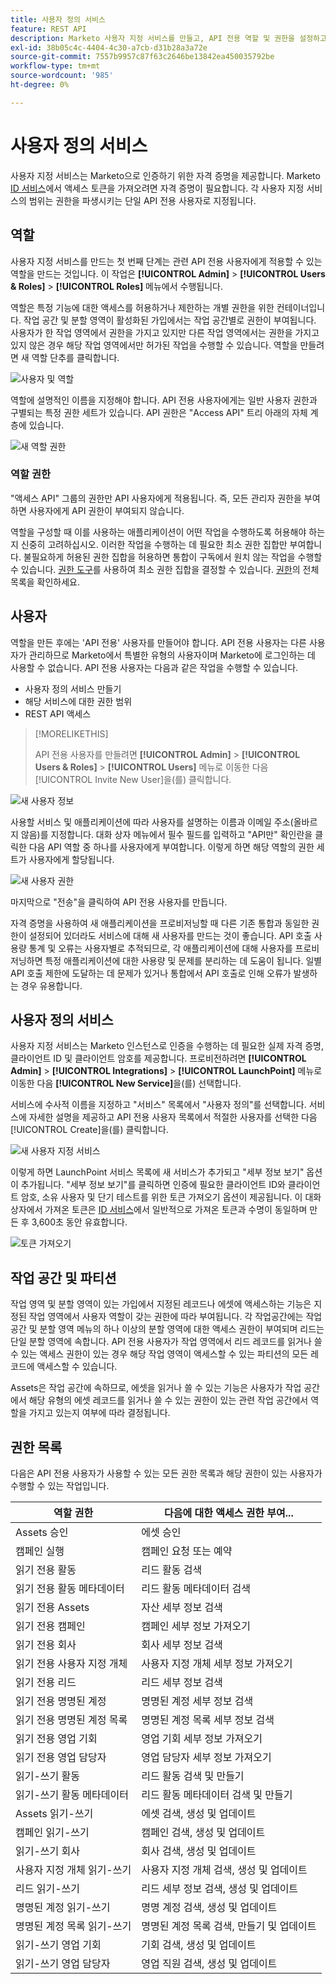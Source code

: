 ```yaml
---
title: 사용자 정의 서비스
feature: REST API
description: Marketo 사용자 지정 서비스를 만들고, API 전용 역할 및 권한을 설정하고, LaunchPoint에서 클라이언트 ID와 클라이언트 암호를 획득하고, 액세스 토큰을 받습니다.
exl-id: 38b05c4c-4404-4c30-a7cb-d31b28a3a72e
source-git-commit: 7557b9957c87f63c2646be13842ea450035792be
workflow-type: tm+mt
source-wordcount: '985'
ht-degree: 0%

---
```


# 사용자 정의 서비스

사용자 지정 서비스는 Marketo으로 인증하기 위한 자격 증명을 제공합니다. Marketo [ID 서비스](https://developer.adobe.com/marketo-apis/api/identity/#tag/Identity/operation/identityUsingGET)에서 액세스 토큰을 가져오려면 자격 증명이 필요합니다. 각 사용자 지정 서비스의 범위는 권한을 파생시키는 단일 API 전용 사용자로 지정됩니다.

## 역할

사용자 지정 서비스를 만드는 첫 번째 단계는 관련 API 전용 사용자에게 적용할 수 있는 역할을 만드는 것입니다. 이 작업은 **[!UICONTROL Admin]** > **[!UICONTROL Users & Roles]** > **[!UICONTROL Roles]** 메뉴에서 수행됩니다.

역할은 특정 기능에 대한 액세스를 허용하거나 제한하는 개별 권한을 위한 컨테이너입니다. 작업 공간 및 분할 영역이 활성화된 가입에서는 작업 공간별로 권한이 부여됩니다. 사용자가 한 작업 영역에서 권한을 가지고 있지만 다른 작업 영역에서는 권한을 가지고 있지 않은 경우 해당 작업 영역에서만 허가된 작업을 수행할 수 있습니다. 역할을 만들려면 새 역할 단추를 클릭합니다.

![사용자 및 역할](assets/admin-users-and-roles-roles.png)

역할에 설명적인 이름을 지정해야 합니다. API 전용 사용자에게는 일반 사용자 권한과 구별되는 특정 권한 세트가 있습니다. API 권한은 &quot;Access API&quot; 트리 아래의 자체 계층에 있습니다.

![새 역할 권한](assets/new-role-access-api-permissions.png)

### 역할 권한

&quot;액세스 API&quot; 그룹의 권한만 API 사용자에게 적용됩니다. 즉, 모든 관리자 권한을 부여하면 사용자에게 API 권한이 부여되지 않습니다.

역할을 구성할 때 이를 사용하는 애플리케이션이 어떤 작업을 수행하도록 허용해야 하는지 신중히 고려하십시오. 이러한 작업을 수행하는 데 필요한 최소 권한 집합만 부여합니다. 불필요하게 허용된 권한 집합을 허용하면 통합이 구독에서 원치 않는 작업을 수행할 수 있습니다. [권한 도구](endpoint-reference.md)를 사용하여 최소 권한 집합을 결정할 수 있습니다. [권한](#permission_list)의 전체 목록을 확인하세요.

## 사용자

역할을 만든 후에는 &#39;API 전용&#39; 사용자를 만들어야 합니다. API 전용 사용자는 다른 사용자가 관리하므로 Marketo에서 특별한 유형의 사용자이며 Marketo에 로그인하는 데 사용할 수 없습니다. API 전용 사용자는 다음과 같은 작업을 수행할 수 있습니다.

- 사용자 정의 서비스 만들기
- 해당 서비스에 대한 권한 범위
- REST API 액세스

>[!MORELIKETHIS]
>
>API 전용 사용자를 만들려면 **[!UICONTROL Admin]** > **[!UICONTROL Users & Roles]** > **[!UICONTROL Users]** 메뉴로 이동한 다음 [!UICONTROL Invite New User]을(를) 클릭합니다.

![새 사용자 정보](assets/new-user-info.png)

사용할 서비스 및 애플리케이션에 따라 사용자를 설명하는 이름과 이메일 주소(올바르지 않음)를 지정합니다. 대화 상자 메뉴에서 필수 필드를 입력하고 &quot;API만&quot; 확인란을 클릭한 다음 API 역할 중 하나를 사용자에게 부여합니다. 이렇게 하면 해당 역할의 권한 세트가 사용자에게 할당됩니다.

![새 사용자 권한](assets/new-user-permissions.png)

마지막으로 &quot;전송&quot;을 클릭하여 API 전용 사용자를 만듭니다.

자격 증명을 사용하여 새 애플리케이션을 프로비저닝할 때 다른 기존 통합과 동일한 권한이 설정되어 있더라도 서비스에 대해 새 사용자를 만드는 것이 좋습니다. API 호출 사용량 통계 및 오류는 사용자별로 추적되므로, 각 애플리케이션에 대해 사용자를 프로비저닝하면 특정 애플리케이션에 대한 사용량 및 문제를 분리하는 데 도움이 됩니다. 일별 API 호출 제한에 도달하는 데 문제가 있거나 통합에서 API 호출로 인해 오류가 발생하는 경우 유용합니다.

## 사용자 정의 서비스

사용자 지정 서비스는 Marketo 인스턴스로 인증을 수행하는 데 필요한 실제 자격 증명, 클라이언트 ID 및 클라이언트 암호를 제공합니다. 프로비전하려면 **[!UICONTROL Admin]** > **[!UICONTROL Integrations]** > **[!UICONTROL LaunchPoint]** 메뉴로 이동한 다음 **[!UICONTROL New Service]**&#x200B;을(를) 선택합니다.

서비스에 수사적 이름을 지정하고 &quot;서비스&quot; 목록에서 &quot;사용자 정의&quot;를 선택합니다. 서비스에 자세한 설명을 제공하고 API 전용 사용자 목록에서 적절한 사용자를 선택한 다음 [!UICONTROL Create]을(를) 클릭합니다.

![새 사용자 지정 서비스](assets/admin-launchpoint-new-service.png)

이렇게 하면 LaunchPoint 서비스 목록에 새 서비스가 추가되고 &quot;세부 정보 보기&quot; 옵션이 추가됩니다. &quot;세부 정보 보기&quot;를 클릭하면 인증에 필요한 클라이언트 ID와 클라이언트 암호, 소유 사용자 및 단기 테스트를 위한 토큰 가져오기 옵션이 제공됩니다. 이 대화 상자에서 가져온 토큰은 [ID 서비스](https://developer.adobe.com/marketo-apis/api/identity/#tag/Identity/operation/identityUsingGET)에서 일반적으로 가져온 토큰과 수명이 동일하며 만든 후 3,600초 동안 유효합니다.

![토큰 가져오기](assets/get-token.png)

## 작업 공간 및 파티션

작업 영역 및 분할 영역이 있는 가입에서 지정된 레코드나 에셋에 액세스하는 기능은 지정된 작업 영역에서 사용자 역할이 갖는 권한에 따라 부여됩니다. 각 작업공간에는 작업공간 및 분할 영역 메뉴의 하나 이상의 분할 영역에 대한 액세스 권한이 부여되며 리드는 단일 분할 영역에 속합니다. API 전용 사용자가 작업 영역에서 리드 레코드를 읽거나 쓸 수 있는 액세스 권한이 있는 경우 해당 작업 영역이 액세스할 수 있는 파티션의 모든 레코드에 액세스할 수 있습니다.

Assets은 작업 공간에 속하므로, 에셋을 읽거나 쓸 수 있는 기능은 사용자가 작업 공간에서 해당 유형의 에셋 레코드를 읽거나 쓸 수 있는 권한이 있는 관련 작업 공간에서 역할을 가지고 있는지 여부에 따라 결정됩니다.

## 권한 목록

다음은 API 전용 사용자가 사용할 수 있는 모든 권한 목록과 해당 권한이 있는 사용자가 수행할 수 있는 작업입니다.

| 역할 권한 | 다음에 대한 액세스 권한 부여... |
| --- | --- |
| Assets 승인 | 에셋 승인 |
| 캠페인 실행 | 캠페인 요청 또는 예약 |
| 읽기 전용 활동 | 리드 활동 검색 |
| 읽기 전용 활동 메타데이터 | 리드 활동 메타데이터 검색 |
| 읽기 전용 Assets | 자산 세부 정보 검색 |
| 읽기 전용 캠페인 | 캠페인 세부 정보 가져오기 |
| 읽기 전용 회사 | 회사 세부 정보 검색 |
| 읽기 전용 사용자 지정 개체 | 사용자 지정 개체 세부 정보 가져오기 |
| 읽기 전용 리드 | 리드 세부 정보 검색 |
| 읽기 전용 명명된 계정 | 명명된 계정 세부 정보 검색 |
| 읽기 전용 명명된 계정 목록 | 명명된 계정 목록 세부 정보 검색 |
| 읽기 전용 영업 기회 | 영업 기회 세부 정보 가져오기 |
| 읽기 전용 영업 담당자 | 영업 담당자 세부 정보 가져오기 |
| 읽기-쓰기 활동 | 리드 활동 검색 및 만들기 |
| 읽기-쓰기 활동 메타데이터 | 리드 활동 메타데이터 검색 및 만들기 |
| Assets 읽기-쓰기 | 에셋 검색, 생성 및 업데이트 |
| 캠페인 읽기-쓰기 | 캠페인 검색, 생성 및 업데이트 |
| 읽기-쓰기 회사 | 회사 검색, 생성 및 업데이트 |
| 사용자 지정 개체 읽기-쓰기 | 사용자 지정 개체 검색, 생성 및 업데이트 |
| 리드 읽기-쓰기 | 리드 세부 정보 검색, 생성 및 업데이트 |
| 명명된 계정 읽기-쓰기 | 명명 계정 검색, 생성 및 업데이트 |
| 명명된 계정 목록 읽기-쓰기 | 명명된 계정 목록 검색, 만들기 및 업데이트 |
| 읽기-쓰기 영업 기회 | 기회 검색, 생성 및 업데이트 |
| 읽기-쓰기 영업 담당자 | 영업 직원 검색, 생성 및 업데이트 |
